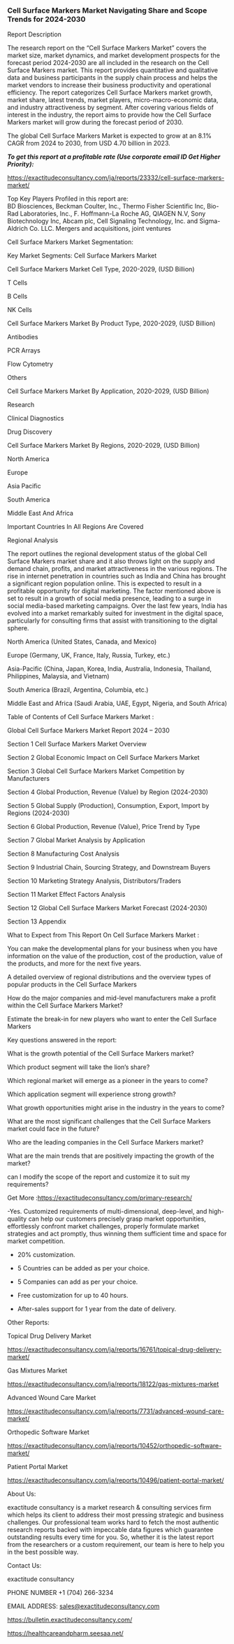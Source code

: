 ### Cell Surface Markers Market Navigating Share and Scope Trends for 2024-2030

Report Description

The research report on the “Cell Surface Markers Market” covers the market size, market dynamics, and market development prospects for the forecast period 2024-2030 are all included in the research on the Cell Surface Markers market. This report provides quantitative and qualitative data and business participants in the supply chain process and helps the market vendors to increase their business productivity and operational efficiency. The report categorizes Cell Surface Markers market growth, market share, latest trends, market players, micro-macro-economic data, and industry attractiveness by segment. After covering various fields of interest in the industry, the report aims to provide how the Cell Surface Markers market will grow during the forecast period of 2030.

The global Cell Surface Markers Market is expected to grow at an 8.1% CAGR from 2024 to 2030, from USD 4.70 billion in 2023.

***To get this report at a profitable rate (Use corporate email ID Get Higher Priority):***

https://exactitudeconsultancy.com/ja/reports/23332/cell-surface-markers-market/

Top Key Players Profiled in this report are:                                                                               
BD Biosciences, Beckman Coulter, Inc., Thermo Fisher Scientific Inc, Bio-Rad Laboratories, Inc., F. Hoffmann-La Roche AG, QIAGEN N.V, Sony Biotechnology Inc, Abcam plc, Cell Signaling Technology, Inc. and Sigma-Aldrich Co. LLC. Mergers and acquisitions, joint ventures

Cell Surface Markers Market Segmentation:

Key Market Segments: Cell Surface Markers Market

Cell Surface Markers Market Cell Type, 2020-2029, (USD Billion)

T Cells

B Cells

NK Cells

Cell Surface Markers Market By Product Type, 2020-2029, (USD Billion)

Antibodies

PCR Arrays

Flow Cytometry

Others

Cell Surface Markers Market By Application, 2020-2029, (USD Billion)

Research

Clinical Diagnostics

Drug Discovery

Cell Surface Markers Market By Regions, 2020-2029, (USD Billion)

North America

Europe

Asia Pacific

South America

Middle East And Africa

Important Countries In All Regions Are Covered

Regional Analysis

The report outlines the regional development status of the global Cell Surface Markers market share and it also throws light on the supply and demand chain, profits, and market attractiveness in the various regions. The rise in internet penetration in countries such as India and China has brought a significant region population online. This is expected to result in a profitable opportunity for digital marketing. The factor mentioned above is set to result in a growth of social media presence, leading to a surge in social media-based marketing campaigns. Over the last few years, India has evolved into a market remarkably suited for investment in the digital space, particularly for consulting firms that assist with transitioning to the digital sphere.

North America (United States, Canada, and Mexico)

Europe (Germany, UK, France, Italy, Russia, Turkey, etc.)

Asia-Pacific (China, Japan, Korea, India, Australia, Indonesia, Thailand, Philippines, Malaysia, and Vietnam)

South America (Brazil, Argentina, Columbia, etc.)

Middle East and Africa (Saudi Arabia, UAE, Egypt, Nigeria, and South Africa)

Table of Contents of Cell Surface Markers Market :

Global Cell Surface Markers Market Report 2024 – 2030

Section 1 Cell Surface Markers Market Overview

Section 2 Global Economic Impact on Cell Surface Markers Market

Section 3 Global Cell Surface Markers Market Competition by Manufacturers

Section 4 Global Production, Revenue (Value) by Region (2024-2030)

Section 5 Global Supply (Production), Consumption, Export, Import by Regions (2024-2030)

Section 6 Global Production, Revenue (Value), Price Trend by Type

Section 7 Global Market Analysis by Application

Section 8 Manufacturing Cost Analysis

Section 9 Industrial Chain, Sourcing Strategy, and Downstream Buyers

Section 10 Marketing Strategy Analysis, Distributors/Traders

Section 11 Market Effect Factors Analysis

Section 12 Global Cell Surface Markers Market Forecast (2024-2030)

Section 13 Appendix

What to Expect from This Report On Cell Surface Markers Market :

You can make the developmental plans for your business when you have information on the value of the production, cost of the production, value of the products, and more for the next five years.

A detailed overview of regional distributions and the overview types of popular products in the Cell Surface Markers

How do the major companies and mid-level manufacturers make a profit within the Cell Surface Markers Market?

Estimate the break-in for new players who want to enter the Cell Surface Markers

Key questions answered in the report:

What is the growth potential of the Cell Surface Markers market?

Which product segment will take the lion’s share?

Which regional market will emerge as a pioneer in the years to come?

Which application segment will experience strong growth?

What growth opportunities might arise in the industry in the years to come?

What are the most significant challenges that the Cell Surface Markers market could face in the future?

Who are the leading companies in the Cell Surface Markers market?

What are the main trends that are positively impacting the growth of the market?

can I modify the scope of the report and customize it to suit my requirements?

Get More :https://exactitudeconsultancy.com/primary-research/

-Yes. Customized requirements of multi-dimensional, deep-level, and high-quality can help our customers precisely grasp market opportunities, effortlessly confront market challenges, properly formulate market strategies and act promptly, thus winning them sufficient time and space for market competition.

- 20% customization.

- 5 Countries can be added as per your choice.

- 5 Companies can add as per your choice.

- Free customization for up to 40 hours.

- After-sales support for 1 year from the date of delivery.

Other Reports:

Topical Drug Delivery  Market

https://exactitudeconsultancy.com/ja/reports/16761/topical-drug-delivery-market/

Gas Mixtures  Market

https://exactitudeconsultancy.com/ja/reports/18122/gas-mixtures-market

Advanced Wound Care  Market

https://exactitudeconsultancy.com/ja/reports/7731/advanced-wound-care-market/

Orthopedic Software  Market

https://exactitudeconsultancy.com/ja/reports/10452/orthopedic-software-market/

Patient Portal  Market

https://exactitudeconsultancy.com/ja/reports/10496/patient-portal-market/

About Us:

exactitude consultancy is a market research & consulting services firm which helps its client to address their most pressing strategic and business challenges. Our professional team works hard to fetch the most authentic research reports backed with impeccable data figures which guarantee outstanding results every time for you. So, whether it is the latest report from the researchers or a custom requirement, our team is here to help you in the best possible way.

Contact Us:

exactitude consultancy

PHONE NUMBER +1 (704) 266-3234

EMAIL ADDRESS: sales@exactitudeconsultancy.com

https://bulletin.exactitudeconsultancy.com/

https://healthcareandpharm.seesaa.net/
